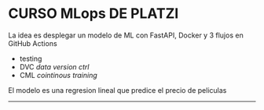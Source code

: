 # CURSO MLops DE PLATZI

La idea es desplegar un modelo de ML con FastAPI, Docker y 3 flujos en GitHub Actions

- testing
- DVC *data version ctrl*
- CML *cointinous training*

El modelo es una regresion lineal que predice el precio de peliculas

___

